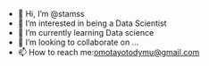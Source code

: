 - 👋 Hi, I’m @stamss
- 👀 I’m interested in being a Data Scientist  
- 🌱 I’m currently learning Data science 
- 💞️ I’m looking to collaborate on ...
- 📫 How to reach me:omotayotodymu@gmail.com

<!---
stamss/stamss is a ✨ special ✨ repository because its `README.md` (this file) appears on your GitHub profile.
You can click the Preview link to take a look at your changes.
--->

